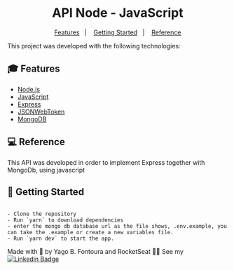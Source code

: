 <h1 align="center">API Node - JavaScript</h1>


<p align="center">
  <a href="#features">Features</a>&nbsp;&nbsp;&nbsp;|&nbsp;&nbsp;&nbsp;
  <a href="#getting-started">Getting Started</a>&nbsp;&nbsp;&nbsp;|&nbsp;&nbsp;&nbsp;
  <a href="#reference">Reference</a>
</p>


This project was developed with the following technologies:
## 🎓 Features
- [Node.js](https://nodejs.org/en/)
- [JavaScript](https://developer.mozilla.org/pt-BR/docs/Web/JavaScript)
- [Express](https://expressjs.com/pt-br/)
- [JSONWebToken](https://github.com/auth0/node-jsonwebtoken#readme)
- [MongoDB](https://www.mongodb.com/pt-br)

## 💻 Reference

This API was developed in order to implement Express together with MongoDb, using javascript

## 🚀 Getting Started
```

- Clone the repository
- Run `yarn` to download dependencies
- enter the mongo db database url as the file shows, .env.example, you can take the .example or create a new variables file.
- Run `yarn dev` to start the app.

````


Made with 💜 by Yago B. Fontoura and RocketSeat 👋🏼 See my  [![Linkedin Badge](https://img.shields.io/badge/-Yago%20Fontoura-0e76a8?style=flat-square&logo=Linkedin&logoColor=white&link=https://www.linkedin.com/in/yago-fontoura/)](https://www.linkedin.com/in/yago-fontoura/)
